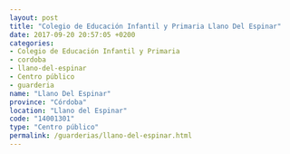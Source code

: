 ```yaml
---
layout: post
title: "Colegio de Educación Infantil y Primaria Llano Del Espinar"
date: 2017-09-20 20:57:05 +0200
categories:
- Colegio de Educación Infantil y Primaria
- cordoba
- llano-del-espinar
- Centro público
- guarderia
name: "Llano Del Espinar"
province: "Córdoba"
location: "Llano del Espinar"
code: "14001301"
type: "Centro público"
permalink: /guarderias/llano-del-espinar.html
---
```

